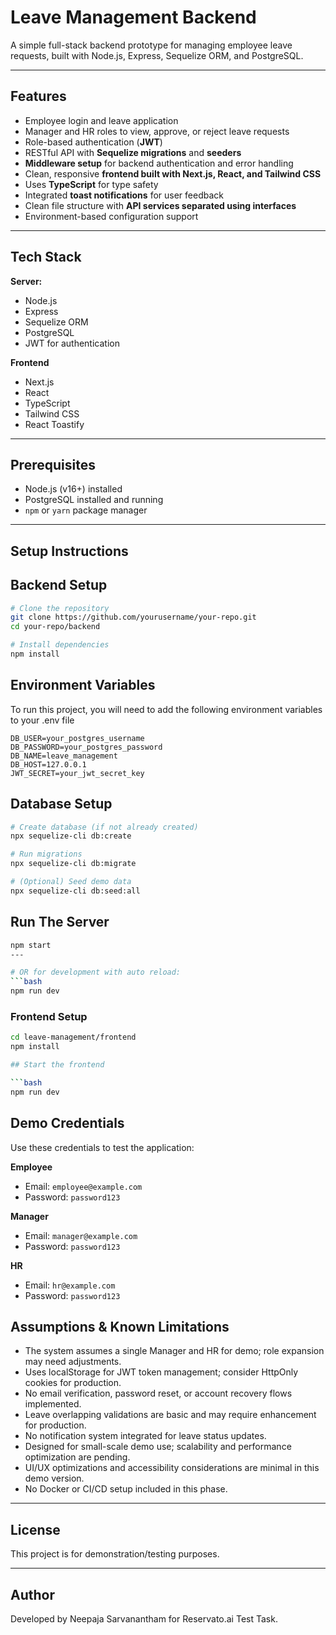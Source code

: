 
# Leave Management Backend

A simple full-stack backend prototype for managing employee leave requests, built with Node.js, Express, Sequelize ORM, and PostgreSQL.

---

## Features

- Employee login and leave application  
- Manager and HR roles to view, approve, or reject leave requests  
- Role-based authentication (**JWT**)  
- RESTful API with **Sequelize migrations** and **seeders** 
- **Middleware setup** for backend authentication and error handling  
- Clean, responsive **frontend built with Next.js, React, and Tailwind CSS**  
- Uses **TypeScript** for type safety  
- Integrated **toast notifications** for user feedback  
- Clean file structure with **API services separated using interfaces**  
- Environment-based configuration support 

---

## Tech Stack

**Server:** 
- Node.js  
- Express  
- Sequelize ORM  
- PostgreSQL  
- JWT for authentication  

**Frontend**
- Next.js
- React
- TypeScript
- Tailwind CSS
- React Toastify

---

## Prerequisites

- Node.js (v16+) installed  
- PostgreSQL installed and running  
- `npm` or `yarn` package manager 

---

## Setup Instructions

## Backend Setup

```bash
# Clone the repository
git clone https://github.com/yourusername/your-repo.git
cd your-repo/backend

# Install dependencies
npm install
```
    
## Environment Variables

To run this project, you will need to add the following environment variables to your .env file

```env
DB_USER=your_postgres_username
DB_PASSWORD=your_postgres_password
DB_NAME=leave_management
DB_HOST=127.0.0.1
JWT_SECRET=your_jwt_secret_key
```

## Database Setup

```bash
# Create database (if not already created)
npx sequelize-cli db:create

# Run migrations
npx sequelize-cli db:migrate

# (Optional) Seed demo data
npx sequelize-cli db:seed:all
```

## Run The Server

```bash
npm start
---

# OR for development with auto reload:
```bash
npm run dev
```

### Frontend Setup

```bash
cd leave-management/frontend
npm install

## Start the frontend

```bash
npm run dev
```

## Demo Credentials

Use these credentials to test the application:

**Employee**
- Email: `employee@example.com`
- Password: `password123`

**Manager**
- Email: `manager@example.com`
- Password: `password123`

**HR**
- Email: `hr@example.com`
- Password: `password123`


## Assumptions & Known Limitations

- The system assumes a single Manager and HR for demo; role expansion may need adjustments.
- Uses localStorage for JWT token management; consider HttpOnly cookies for production.
- No email verification, password reset, or account recovery flows implemented.
- Leave overlapping validations are basic and may require enhancement for production.
- No notification system integrated for leave status updates.
- Designed for small-scale demo use; scalability and performance optimization are pending.
- UI/UX optimizations and accessibility considerations are minimal in this demo version.
- No Docker or CI/CD setup included in this phase.

---

## License

This project is for demonstration/testing purposes.

---

## Author

Developed by Neepaja Sarvanantham for Reservato.ai Test Task.
